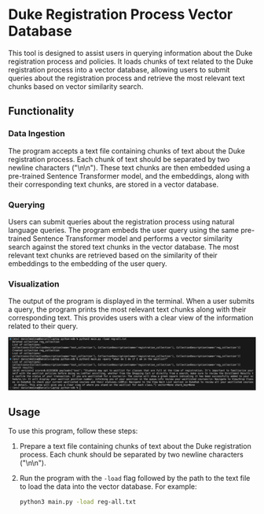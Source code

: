 # Duke Registration Process Vector Database

This tool is designed to assist users in querying information about the Duke registration process and policies. It loads chunks of text related to the Duke registration process into a vector database, allowing users to submit queries about the registration process and retrieve the most relevant text chunks based on vector similarity search.

## Functionality

### Data Ingestion

The program accepts a text file containing chunks of text about the Duke registration process. Each chunk of text should be separated by two newline characters ("\n\n"). These text chunks are then embedded using a pre-trained Sentence Transformer model, and the embeddings, along with their corresponding text chunks, are stored in a vector database.

### Querying

Users can submit queries about the registration process using natural language queries. The program embeds the user query using the same pre-trained Sentence Transformer model and performs a vector similarity search against the stored text chunks in the vector database. The most relevant text chunks are retrieved based on the similarity of their embeddings to the embedding of the user query.

### Visualization

The output of the program is displayed in the terminal. When a user submits a query, the program prints the most relevant text chunks along with their corresponding text. This provides users with a clear view of the information related to their query.

![Sample Output](python-vdb-ss.png)

## Usage

To use this program, follow these steps:

1. Prepare a text file containing chunks of text about the Duke registration process. Each chunk should be separated by two newline characters ("\n\n").

2. Run the program with the `-load` flag followed by the path to the text file to load the data into the vector database. For example:
   ```bash
   python3 main.py -load reg-all.txt

